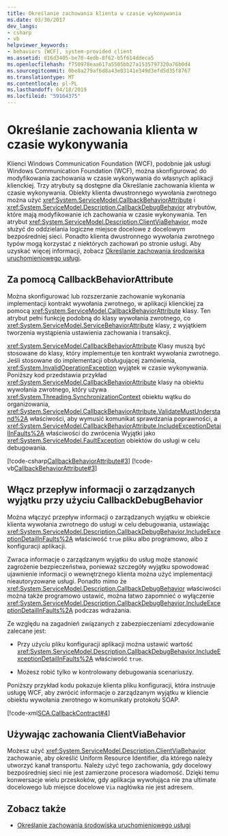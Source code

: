 ```yaml
---
title: Określanie zachowania klienta w czasie wykonywania
ms.date: 03/30/2017
dev_langs:
- csharp
- vb
helpviewer_keywords:
- behaviors [WCF], system-provided client
ms.assetid: d16d3405-be70-4edb-8f62-b5f614ddeca5
ms.openlocfilehash: f750978eaa617a5505bb27a1535797320a76b0d4
ms.sourcegitcommit: 0be8a279af6d8a43e03141e349d3efd5d35f8767
ms.translationtype: MT
ms.contentlocale: pl-PL
ms.lasthandoff: 04/18/2019
ms.locfileid: "59164375"
---
```

# <a name="specifying-client-run-time-behavior"></a>Określanie zachowania klienta w czasie wykonywania
Klienci Windows Communication Foundation (WCF), podobnie jak usługi Windows Communication Foundation (WCF), można skonfigurować do modyfikowania zachowania w czasie wykonywania do własnych aplikacji klienckiej. Trzy atrybuty są dostępne dla Określanie zachowania klienta w czasie wykonywania. Obiekty klienta dwustronnego wywołania zwrotnego można użyć <xref:System.ServiceModel.CallbackBehaviorAttribute> i <xref:System.ServiceModel.Description.CallbackDebugBehavior> atrybutów, które mają modyfikowanie ich zachowania w czasie wykonywania. Ten atrybut <xref:System.ServiceModel.Description.ClientViaBehavior>, może służyć do oddzielania logiczne miejsce docelowe z docelowym bezpośredniej sieci. Ponadto klienta dwustronnego wywołania zwrotnego typów mogą korzystać z niektórych zachowań po stronie usługi. Aby uzyskać więcej informacji, zobacz [Określanie zachowania środowiska uruchomieniowego usługi](../../../docs/framework/wcf/specifying-service-run-time-behavior.md).  
  
## <a name="using-the-callbackbehaviorattribute"></a>Za pomocą CallbackBehaviorAttribute  
 Można skonfigurować lub rozszerzanie zachowanie wykonania implementacji kontrakt wywołania zwrotnego, w aplikacji klienckiej za pomocą <xref:System.ServiceModel.CallbackBehaviorAttribute> klasy. Ten atrybut pełni funkcję podobną do klasy wywołania zwrotnego, co <xref:System.ServiceModel.ServiceBehaviorAttribute> klasy, z wyjątkiem tworzenia wystąpienia ustawienia zachowania i transakcji.  
  
 <xref:System.ServiceModel.CallbackBehaviorAttribute> Klasy muszą być stosowane do klasy, który implementuje ten kontrakt wywołania zwrotnego. Jeśli stosowane do implementacji obsługującej zamówienia, <xref:System.InvalidOperationException> wyjątek w czasie wykonywania. Poniższy kod przedstawia przykład <xref:System.ServiceModel.CallbackBehaviorAttribute> klasy na obiektu wywołania zwrotnego, który używa <xref:System.Threading.SynchronizationContext> obiektu wątku do organizowania, <xref:System.ServiceModel.CallbackBehaviorAttribute.ValidateMustUnderstand%2A> właściwości, aby wymusić komunikat sprawdzania poprawności, a <xref:System.ServiceModel.CallbackBehaviorAttribute.IncludeExceptionDetailInFaults%2A> właściwości do zwrócenia Wyjątki jako <xref:System.ServiceModel.FaultException> obiektów do usługi w celu debugowania.  
  
 [!code-csharp[CallbackBehaviorAttribute#3](../../../samples/snippets/csharp/VS_Snippets_CFX/callbackbehaviorattribute/cs/client.cs#3)]
 [!code-vb[CallbackBehaviorAttribute#3](../../../samples/snippets/visualbasic/VS_Snippets_CFX/callbackbehaviorattribute/vb/client.vb#3)]  
  
## <a name="using-callbackdebugbehavior-to-enable-the-flow-of-managed-exception-information"></a>Włącz przepływ informacji o zarządzanych wyjątku przy użyciu CallbackDebugBehavior  
 Można włączyć przepływ informacji o zarządzanych wyjątku w obiekcie klienta wywołania zwrotnego do usługi w celu debugowania, ustawiając <xref:System.ServiceModel.Description.CallbackDebugBehavior.IncludeExceptionDetailInFaults%2A> właściwość `true` pliku albo programowo, albo z konfiguracji aplikacji.  
  
 Zwraca informacje o zarządzanym wyjątku do usług może stanowić zagrożenie bezpieczeństwa, ponieważ szczegóły wyjątku spowodować ujawnienie informacji o wewnętrznego klienta można użyć implementacji nieautoryzowane usługi. Ponadto mimo że <xref:System.ServiceModel.Description.CallbackDebugBehavior> właściwości można także programowo ustawić, można łatwo zapomnieć o wyłączenie <xref:System.ServiceModel.Description.CallbackDebugBehavior.IncludeExceptionDetailInFaults%2A> podczas wdrażania.  
  
 Ze względu na zagadnień związanych z zabezpieczeniami zdecydowanie zalecane jest:  
  
-   Przy użyciu pliku konfiguracji aplikacji można ustawić wartość <xref:System.ServiceModel.Description.CallbackDebugBehavior.IncludeExceptionDetailInFaults%2A> właściwość `true`.  
  
-   Możesz robić tylko w kontrolowany debugowania scenariuszy.  
  
 Poniższy przykład kodu pokazuje klienta pliku konfiguracji, która instruuje usługę WCF, aby zwrócić informacje o zarządzanym wyjątku w kliencie obiektu wywołania zwrotnego w komunikaty protokołu SOAP.  
  
 [!code-xml[SCA.CallbackContract#4](../../../samples/snippets/csharp/VS_Snippets_CFX/sca.callbackcontract/cs/client.exe.config#4)]  
 
## <a name="using-the-clientviabehavior-behavior"></a>Używając zachowania ClientViaBehavior  
 Możesz użyć <xref:System.ServiceModel.Description.ClientViaBehavior> zachowanie, aby określić Uniform Resource Identifier, dla którego należy utworzyć kanał transportu. Należy użyć tego zachowania, gdy docelowy bezpośredniej sieci nie jest zamierzone procesora wiadomość. Dzięki temu konwersacje wielu przeskoków, gdy aplikacja wywołująca nie zna ultimate docelowego lub miejsce docelowe `Via` nagłówka nie jest adresem.  
  
## <a name="see-also"></a>Zobacz także

- [Określanie zachowania środowiska uruchomieniowego usługi](../../../docs/framework/wcf/specifying-service-run-time-behavior.md)
